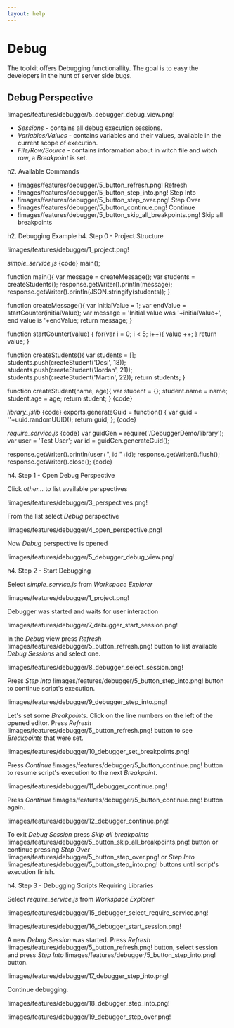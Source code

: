 ```yaml
---
layout: help
---
```


Debug
===

The toolkit offers Debugging functionallity. The goal is to easy the developers in the hunt of server side bugs.

Debug Perspective
---
!images/features/debugger/5_debugger_debug_view.png!
* *Sessions* - contains all debug execution sessions.
* *Variables/Values* - contains variables and their values, available in the current scope of execution.
* *File/Row/Source* - contains inforamation about in witch file and witch row, a *Breakpoint* is set. 

h2. Available Commands
* !images/features/debugger/5_button_refresh.png! Refresh
* !images/features/debugger/5_button_step_into.png! Step Into
* !images/features/debugger/5_button_step_over.png! Step Over
* !images/features/debugger/5_button_continue.png! Continue
* !images/features/debugger/5_button_skip_all_breakpoints.png! Skip all breakpoints

h2. Debugging Example
h4. Step 0 - Project Structure

!images/features/debugger/1_project.png!

*simple_service.js*
{code}
main();

function main(){
    var message = createMessage();
    var students = createStudents();
    response.getWriter().println(message);
    response.getWriter().println(JSON.stringify(students));
}

function createMessage(){
    var initialValue = 1;
    var endValue = startCounter(initialValue);
	var message = 'Initial value was '+initialValue+', end value is '+endValue;
    return message;
}

function startCounter(value) {
    for(var i = 0; i < 5; i++){
        value ++;
    }
	return value;
}

function createStudents(){
    var students = [];
    students.push(createStudent('Desi', 18));
    students.push(createStudent('Jordan', 21));
    students.push(createStudent('Martin', 22));
    return students;
}

function createStudent(name, age){
    var student = {};
    student.name = name;
    student.age = age;
    return student;
}
{code}

*library_jslib*
{code}
exports.generateGuid = function() {
    var guid = ''+uuid.randomUUID();
    return guid;
};
{code}

*require_service.js*
{code}
var guidGen = require('/DebuggerDemo/library');
var user = 'Test User';
var id = guidGen.generateGuid();

response.getWriter().println(user+", id "+id);
response.getWriter().flush();
response.getWriter().close();
{code}

h4. Step 1 - Open Debug Perspective

Click *other...* to list available perspectives

!images/features/debugger/3_perspectives.png!

From the list select *Debug* perspective

!images/features/debugger/4_open_perspective.png!

Now *Debug* perspective is opened

!images/features/debugger/5_debugger_debug_view.png!

h4. Step 2 - Start Debugging

Select *simple_service.js* from *Workspace Explorer*

!images/features/debugger/1_project.png!

Debugger was started and waits for user interaction

!images/features/debugger/7_debugger_start_session.png!

In the *Debug* view press *Refresh* !images/features/debugger/5_button_refresh.png! button to list available *Debug Sessions* and select one.

!images/features/debugger/8_debugger_select_session.png!

Press *Step Into* !images/features/debugger/5_button_step_into.png! button to continue script's execution.

!images/features/debugger/9_debugger_step_into.png!

Let's set some *Breakpoints*.
Click on the line numbers on the left of the opened editor.
Press *Refresh* !images/features/debugger/5_button_refresh.png! button to see *Breakpoints* that were set.

!images/features/debugger/10_debugger_set_breakpoints.png!

Press *Continue* !images/features/debugger/5_button_continue.png! button to resume script's execution to the next *Breakpoint*.

!images/features/debugger/11_debugger_continue.png!

Press *Continue* !images/features/debugger/5_button_continue.png! button again.

!images/features/debugger/12_debugger_continue.png!

To exit *Debug Session* press *Skip all breakpoints* !images/features/debugger/5_button_skip_all_breakpoints.png! button 
or continue pressing *Step Over* !images/features/debugger/5_button_step_over.png! or *Step Into* !images/features/debugger/5_button_step_into.png! buttons until script's execution finish.

h4. Step 3 - Debugging Scripts Requiring Libraries

Select *require_service.js* from *Workspace Explorer*

!images/features/debugger/15_debugger_select_require_service.png!

!images/features/debugger/16_debugger_start_session.png!

A new *Debug Session* was started.
Press *Refresh* !images/features/debugger/5_button_refresh.png! button, select session and press *Step Into* !images/features/debugger/5_button_step_into.png! button.

!images/features/debugger/17_debugger_step_into.png!

Continue debugging.

!images/features/debugger/18_debugger_step_into.png!

!images/features/debugger/19_debugger_step_over.png!
